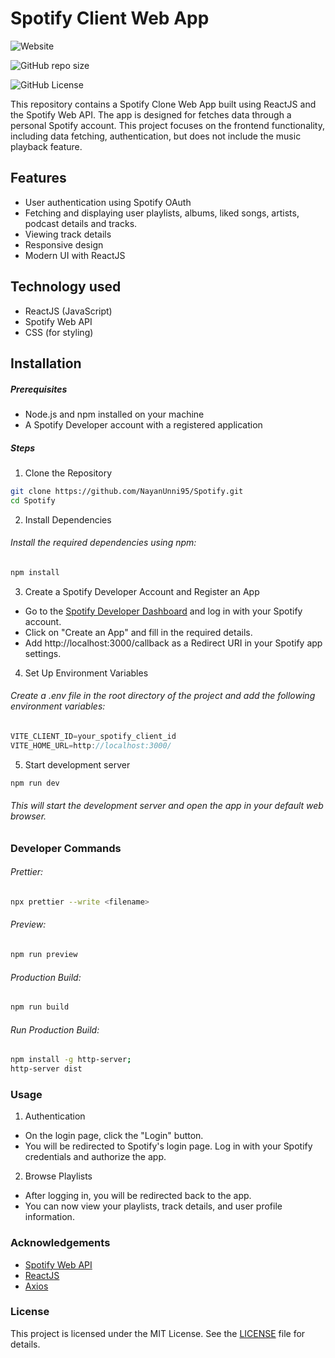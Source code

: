 # Spotify Client Web App

![Website](https://img.shields.io/website?url=https%3A%2F%2Fspotify-gilt-ten.vercel.app%2F)

![GitHub repo size](https://img.shields.io/github/repo-size/NayanUnni95/Spotify)

![GitHub License](https://img.shields.io/github/license/NayanUnni95/Spotify)

This repository contains a Spotify Clone Web App built using ReactJS and the Spotify Web API. The app is designed for fetches data through a personal Spotify account. This project focuses on the frontend functionality, including data fetching, authentication, but does not include the music playback feature.

## Features

- User authentication using Spotify OAuth
- Fetching and displaying user playlists, albums, liked songs, artists, podcast details and tracks.
- Viewing track details
- Responsive design
- Modern UI with ReactJS

## Technology used

- ReactJS (JavaScript)
- Spotify Web API
- CSS (for styling)

## Installation

##### Prerequisites

- Node.js and npm installed on your machine
- A Spotify Developer account with a registered application

##### Steps

1. Clone the Repository

```bash
git clone https://github.com/NayanUnni95/Spotify.git
cd Spotify
```

2. Install Dependencies

###### Install the required dependencies using npm:

```bash
npm install
```

3. Create a Spotify Developer Account and Register an App

- Go to the [Spotify Developer Dashboard](https://developer.spotify.com/) and log in with your Spotify account.
- Click on "Create an App" and fill in the required details.
- Add http://localhost:3000/callback as a Redirect URI in your Spotify app settings.

4. Set Up Environment Variables

###### Create a .env file in the root directory of the project and add the following environment variables:

```js
VITE_CLIENT_ID=your_spotify_client_id
VITE_HOME_URL=http://localhost:3000/

```

5. Start development server

```bash
npm run dev
```

###### This will start the development server and open the app in your default web browser.

### Developer Commands

###### Prettier:

```bash
npx prettier --write <filename>
```

###### Preview:

```bash
npm run preview
```

###### Production Build:

```bash
npm run build
```

###### Run Production Build:

```bash
npm install -g http-server;
http-server dist
```

### Usage

1. Authentication

- On the login page, click the "Login" button.
- You will be redirected to Spotify's login page. Log in with your Spotify credentials and authorize the app.

2. Browse Playlists

- After logging in, you will be redirected back to the app.
- You can now view your playlists, track details, and user profile information.

### Acknowledgements

- [Spotify Web API](https://developer.spotify.com/documentation/web-api)
- [ReactJS](https://react.dev/)
- [Axios](https://axios-http.com/)

### License

This project is licensed under the MIT License. See the [LICENSE](./LICENSE) file for details.

```

```
